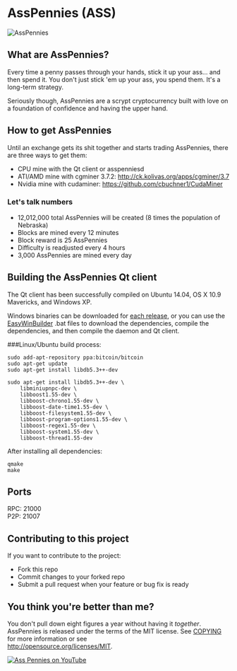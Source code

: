 # AssPennies (ASS)

![AssPennies](http://i.imgur.com/X4coDlS.png)

## What are AssPennies?
Every time a penny passes through your hands, stick it up your ass... and then spend it. You don't just stick 'em up your ass, you spend them. It's a long-term strategy.

Seriously though, AssPennies are a scrypt cryptocurrency built with love on a foundation of confidence and having the upper hand.

## How to get AssPennies
Until an exchange gets its shit together and starts trading AssPennies, there are three ways to get them:

* CPU mine with the Qt client or asspenniesd
* ATI/AMD mine with cgminer 3.7.2: http://ck.kolivas.org/apps/cgminer/3.7
* Nvidia mine with cudaminer: https://github.com/cbuchner1/CudaMiner


### Let's talk numbers
* 12,012,000 total AssPennies will be created (8 times the population of Nebraska)
* Blocks are mined every 12 minutes
* Block reward is 25 AssPennies
* Difficulty is readjusted every 4 hours
* 3,000 AssPennies are mined every day

## Building the AssPennies Qt client
The Qt client has been successfully compiled on Ubuntu 14.04, OS X 10.9 Mavericks, and Windows XP.  

Windows binaries can be downloaded for [each release](https://github.com/AssPennyFoundation/AssPennies/releases/latest), or you can use the [EasyWinBuilder](contrib/easywinbuilder) .bat files to download the dependencies, compile the dependencies, and then compile the daemon and Qt client.

###Linux/Ubuntu build process:

	sudo add-apt-repository ppa:bitcoin/bitcoin
	sudo apt-get update
	sudo apt-get install libdb5.3++-dev

	sudo apt-get install libdb5.3++-dev \
		libminiupnpc-dev \
		libboost1.55-dev \
		libboost-chrono1.55-dev \
		libboost-date-time1.55-dev \
		libboost-filesystem1.55-dev \
		libboost-program-options1.55-dev \
		libboost-regex1.55-dev \
		libboost-system1.55-dev \
		libboost-thread1.55-dev

After installing all dependencies:
	
	qmake
	make

## Ports
RPC: 21000  
P2P: 21007

## Contributing to this project
If you want to contribute to the project: 

* Fork this repo
* Commit changes to your forked repo
* Submit a pull request when your feature or bug fix is ready

## You think you're better than me?
You don't pull down eight figures a year without having it _together_.  
AssPennies is released under the terms of the MIT license. See [COPYING](COPYING)
for more information or see  
http://opensource.org/licenses/MIT.


[![Ass Pennies on YouTube](http://i.imgur.com/8tIuBCL.jpg)](https://www.youtube.com/watch?v=DO1Q7F23DxM)
